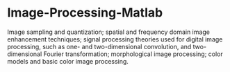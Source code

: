 # Image-Processing-Matlab

Image sampling and quantization; spatial and frequency domain image enhancement techniques; signal processing theories used for digital image processing, such as one- and two-dimensional convolution, and two-dimensional Fourier transformation; morphological image processing; color models and basic color image processing.
